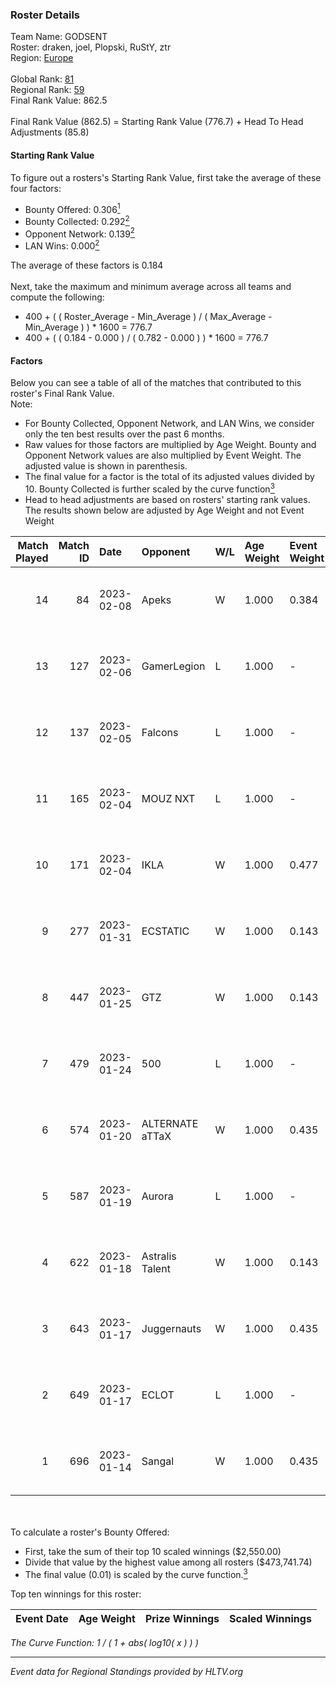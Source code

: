 ### Roster Details<br />
Team Name: GODSENT<br />
Roster: draken, joel, Plopski, RuStY, ztr<br />
Region: [Europe]( ../standings_europe.md)<br />
<br />
Global Rank: [81](../standings_global.md)<br />
Regional Rank: [59]( ../standings_europe.md)<br />
Final Rank Value:  862.5<br />
<br />
Final Rank Value (862.5) = Starting Rank Value (776.7) + Head To Head Adjustments (85.8)<br />

#### Starting Rank Value<br />
To figure out a rosters's Starting Rank Value, first take the average of these four factors:<br />
- Bounty Offered: 0.306[<sup>1</sup>](#table2)
- Bounty Collected: 0.292[<sup>2</sup>](#table1)
- Opponent Network: 0.139[<sup>2</sup>](#table1)
- LAN Wins: 0.000[<sup>2</sup>](#table1)

The average of these factors is 0.184<br />
<br />
Next, take the maximum and minimum average across all teams and compute the following:<br />
- 400 + ( ( Roster_Average - Min_Average ) / ( Max_Average - Min_Average ) ) * 1600 = 776.7
- 400 + ( ( 0.184 - 0.000 ) / ( 0.782 - 0.000 ) ) * 1600 = 776.7


#### Factors<br />
Below you can see a table of all of the matches that contributed to this roster's Final Rank Value.<br />
Note:<br />

- For Bounty Collected, Opponent Network, and LAN Wins, we consider only the ten best results over the past 6 months.
- Raw values for those factors are multiplied by Age Weight. Bounty and Opponent Network values are also multiplied by Event Weight. The adjusted value is shown in parenthesis.
- The final value for a factor is the total of its adjusted values divided by 10. Bounty Collected is further scaled by the curve function[<sup>3</sup>](#curveFunction)
- Head to head adjustments are based on rosters' starting rank values. The results shown below are adjusted by Age Weight and not Event Weight
<span id="table1"></span><br />


| Match Played | Match ID | Date       | Opponent        | W/L | Age Weight | Event Weight | Bounty Collected | Opponent Network | LAN Wins  | H2H Adj. | Roster                            |
| -: | -: | :- | :- | :- | :- | :- | :- | :- | :- | -: | :- |
|           14 |       84 | 2023-02-08 | Apeks           | W   | 1.000      | 0.384        | 0.024 (0.009)    | 0.671 (0.258)    | 0 (0.000) |    22.06 | draken, joel, Plopski, RuStY, ztr |
|           13 |      127 | 2023-02-06 | GamerLegion     | L   | 1.000      | -            | -                | -                | -         |    -6.16 | draken, joel, Plopski, RuStY, ztr |
|           12 |      137 | 2023-02-05 | Falcons         | L   | 1.000      | -            | -                | -                | -         |    -7.87 | draken, joel, Plopski, RuStY, ztr |
|           11 |      165 | 2023-02-04 | MOUZ NXT        | L   | 1.000      | -            | -                | -                | -         |   -15.50 | draken, joel, Plopski, RuStY, ztr |
|           10 |      171 | 2023-02-04 | IKLA            | W   | 1.000      | 0.477        | 0.017 (0.008)    | 0.743 (0.354)    | 0 (0.000) |    19.55 | draken, joel, Plopski, RuStY, ztr |
|            9 |      277 | 2023-01-31 | ECSTATIC        | W   | 1.000      | 0.143        | 0.030 (0.004)    | 0.556 (0.079)    | 0 (0.000) |    18.72 | draken, joel, Plopski, RuStY, ztr |
|            8 |      447 | 2023-01-25 | GTZ             | W   | 1.000      | 0.143        | 0.002 (0.000)    | 0.195 (0.028)    | 0 (0.000) |    11.94 | draken, joel, Plopski, RuStY, ztr |
|            7 |      479 | 2023-01-24 | 500             | L   | 1.000      | -            | -                | -                | -         |    -6.51 | draken, joel, Plopski, RuStY, ztr |
|            6 |      574 | 2023-01-20 | ALTERNATE aTTaX | W   | 1.000      | 0.435        | 0.008 (0.003)    | 0.486 (0.211)    | 0 (0.000) |    14.16 | draken, joel, Plopski, RuStY, ztr |
|            5 |      587 | 2023-01-19 | Aurora          | L   | 1.000      | -            | -                | -                | -         |    -8.68 | draken, joel, Plopski, RuStY, ztr |
|            4 |      622 | 2023-01-18 | Astralis Talent | W   | 1.000      | 0.143        | 0.021 (0.003)    | 0.522 (0.075)    | 0 (0.000) |    19.77 | draken, joel, Plopski, RuStY, ztr |
|            3 |      643 | 2023-01-17 | Juggernauts     | W   | 1.000      | 0.435        | 0.004 (0.002)    | 0.190 (0.083)    | 0 (0.000) |    12.38 | draken, joel, Plopski, RuStY, ztr |
|            2 |      649 | 2023-01-17 | ECLOT           | L   | 1.000      | -            | -                | -                | -         |    -9.54 | draken, joel, Plopski, RuStY, ztr |
|            1 |      696 | 2023-01-14 | Sangal          | W   | 1.000      | 0.435        | 0.017 (0.007)    | 0.684 (0.297)    | 0 (0.000) |    21.48 | draken, joel, Plopski, RuStY, ztr |

<br />
<span id="table2"></span><br />
To calculate a roster's Bounty Offered:<br />

- First, take the sum of their top 10 scaled winnings ($2,550.00)
- Divide that value by the highest value among all rosters ($473,741.74)
- The final value (0.01) is scaled by the curve function.[<sup>3</sup>](#curveFunction)

Top ten winnings for this roster:<br />

| Event Date | Age Weight | Prize Winnings | Scaled Winnings |
| :- | -: | :- | :- |


<span id="curveFunction"></span>_The Curve Function: 1 / ( 1 + abs( log10( x ) ) )_<br />

---
_Event data for Regional Standings provided by HLTV.org_<br />
